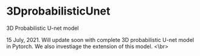 # 3DprobabilisticUnet
3D Probabilistic U-net model


15 July, 2021. Will update soon with complete 3D probabilistic U-net model in Pytorch. We also investiage the extension of this model. <\br>

